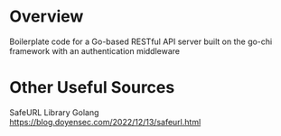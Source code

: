 # Overview

Boilerplate code for a Go-based RESTful API server built on the go-chi framework with an authentication middleware

# Other Useful Sources

SafeURL Library Golang \
https://blog.doyensec.com/2022/12/13/safeurl.html
